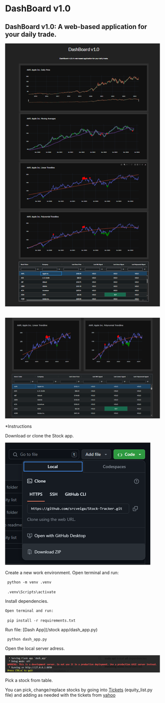 # DashBoard v1.0

## DashBoard v1.0: A web-based application for your daily trade.

![Main App](/img/Main_page.png)
<br>
<br>
<br>
![Main App](/img/Main_page2.png)


*Instructions


Download or clone the Stock app.

![Download zip](/img/zip.png)


Create a new work environment. Open terminal and run:
    
     python -m venv .venv

     .venv\Scripts\activate    



Install dependencies.

    Open terminal and run:

     pip install -r requirements.txt



Run file:
    [Dash App](/stock app/dash_app.py) 
        
     python dash_app.py

Open the local server adress.

![Local Adress](/img/local_adress.png)

Pick a stock from table.

You can pick, change/replace stocks by going into [Tickets](/stock%20app/equity_list.py) (equity_list.py file) and adding as needed with the tickets from [yahoo](https://finance.yahoo.com/?guccounter=1)

